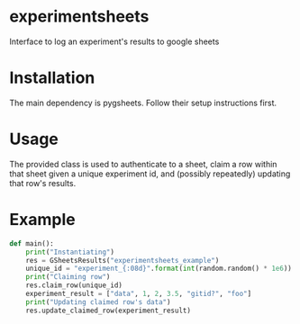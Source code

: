 # experimentsheets
Interface to log an experiment's results to google sheets

# Installation
The main dependency is pygsheets. Follow their setup instructions first.

# Usage
The provided class is used to authenticate to a sheet, claim a row within that sheet given a unique experiment id, and (possibly repeatedly) updating that row's results.

# Example
```python
def main():
    print("Instantiating")
    res = GSheetsResults("experimentsheets_example")
    unique_id = "experiment_{:08d}".format(int(random.random() * 1e6))
    print("Claiming row")
    res.claim_row(unique_id)
    experiment_result = ["data", 1, 2, 3.5, "gitid?", "foo"]
    print("Updating claimed row's data")
    res.update_claimed_row(experiment_result)
```
